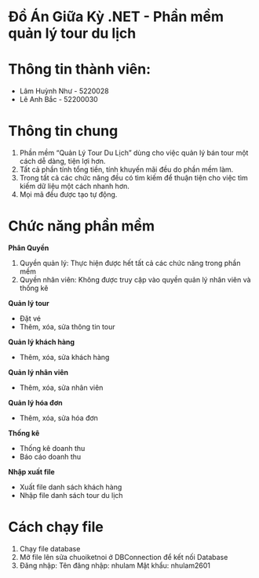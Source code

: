 # Đồ Án Giữa Kỳ .NET - Phần mềm quản lý tour du lịch

# Thông tin thành viên:
- Lâm Huỳnh Như - 5220028
- Lê Anh Bắc - 52200030

# Thông tin chung
1) Phần mềm “Quản Lý Tour Du Lịch” dùng cho việc quản lý bán tour một cách dễ dàng, tiện lợi hơn.
2) Tất cả phần tính tổng tiền, tính khuyến mãi đều do phần mềm làm.
3) Trong tất cả các chức năng đều có tìm kiếm để thuận tiện cho việc tìm kiếm dữ liệu một cách nhanh hơn.
4) Mọi mã đều được tạo tự động.

# Chức năng phần mềm
**Phân Quyền**
1) Quyền quản lý: Thực hiện được hết tất cả các chức năng trong phần mềm
2) Quyền nhân viên: Không được truy cập vào quyền quản lý nhân viên và thống kê
   
**Quản lý tour**
- Đặt vé
- Thêm, xóa, sửa thông tin tour
   
**Quản lý khách hàng**
- Thêm, xóa, sửa khách hàng

**Quản lý nhân viên**
- Thêm, xóa, sửa nhân viên
   
**Quản lý hóa đơn**
- Thêm, xóa, sửa hóa đơn
  
**Thống kê**
- Thống kê doanh thu
- Báo cáo doanh thu

**Nhập xuất file**
- Xuất file danh sách khách hàng
- Nhập file danh sách tour du lịch
  
# Cách chạy file
1) Chạy file database
2) Mở file lên sửa chuoiketnoi ở DBConnection để kết nối Database
3) Đăng nhập:
   Tên đăng nhập: nhulam
   Mật khẩu: nhulam2601

